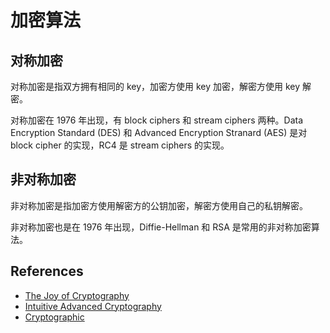 # 加密算法

## 对称加密

对称加密是指双方拥有相同的 key，加密方使用 key 加密，解密方使用 key 解密。

对称加密在 1976 年出现，有 block ciphers 和 stream ciphers 两种。Data Encryption Standard (DES) 和 Advanced Encryption Stranard (AES) 是对 block cipher 的实现，RC4 是 stream ciphers 的实现。

## 非对称加密

非对称加密是指加密方使用解密方的公钥加密，解密方使用自己的私钥解密。

非对称加密也是在 1976 年出现，Diffie-Hellman 和 RSA 是常用的非对称加密算法。

## References

- [The Joy of Cryptography](https://joyofcryptography.com)
- [Intuitive Advanced Cryptography](https://github.com/cryptosubtlety/intuitive-advanced-cryptography/blob/master/advancedcrypto.pdf)
- [Cryptographic](https://en.wikipedia.org/wiki/Cryptography)
